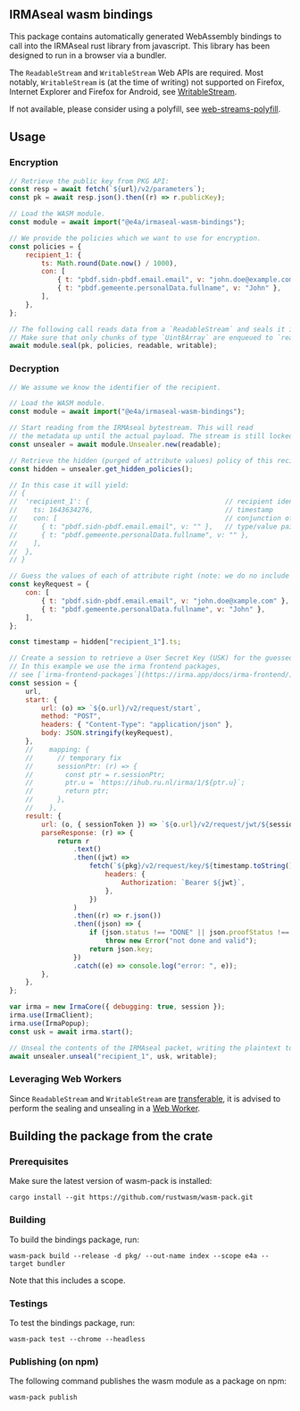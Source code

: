 ## IRMAseal wasm bindings

This package contains automatically generated WebAssembly bindings to call into
the IRMAseal rust library from javascript. This library has been designed to
run in a browser via a bundler.

The `ReadableStream` and `WritableStream` Web APIs are required. Most notably,
`WritableStream` is (at the time of writing) not supported on Firefox, Internet
Explorer and Firefox for Android, see
[WritableStream](https://developer.mozilla.org/en-US/docs/Web/API/WritableStream).

If not available, please consider using a polyfill, see
[web-streams-polyfill](https://www.npmjs.com/package/web-streams-polyfill).

## Usage

### Encryption

```javascript
// Retrieve the public key from PKG API:
const resp = await fetch(`${url}/v2/parameters`);
const pk = await resp.json().then((r) => r.publicKey);

// Load the WASM module.
const module = await import("@e4a/irmaseal-wasm-bindings");

// We provide the policies which we want to use for encryption.
const policies = {
	recipient_1: {
		ts: Math.round(Date.now() / 1000),
		con: [
			{ t: "pbdf.sidn-pbdf.email.email", v: "john.doe@example.com" },
			{ t: "pbdf.gemeente.personalData.fullname", v: "John" },
		],
	},
};

// The following call reads data from a `ReadableStream` and seals it into `WritableStream`.
// Make sure that only chunks of type `Uint8Array` are enqueued to `readable`.
await module.seal(pk, policies, readable, writable);
```

### Decryption

```javascript
// We assume we know the identifier of the recipient.

// Load the WASM module.
const module = await import("@e4a/irmaseal-wasm-bindings");

// Start reading from the IRMAseal bytestream. This will read
// the metadata up until the actual payload. The stream is still locked.
const unsealer = await module.Unsealer.new(readable);

// Retrieve the hidden (purged of attribute values) policy of this recipient.
const hidden = unsealer.get_hidden_policies();

// In this case it will yield:
// {
//  'recipient_1': {                                  // recipient identifier
//    ts: 1643634276,                                 // timestamp
//    con: [                                          // conjunction of attributes
//      { t: "pbdf.sidn-pbdf.email.email", v: "" },   // type/value pairs
//      { t: "pbdf.gemeente.personalData.fullname", v: "" },
//    ],
//  },
// }

// Guess the values of each of attribute right (note: we do no include the timestamp here).
const keyRequest = {
	con: [
		{ t: "pbdf.sidn-pbdf.email.email", v: "john.doe@xample.com" },
		{ t: "pbdf.gemeente.personalData.fullname", v: "John" },
	],
};

const timestamp = hidden["recipient_1"].ts;

// Create a session to retrieve a User Secret Key (USK) for the guessed identity.
// In this example we use the irma frontend packages,
// see [`irma-frontend-packages`](https://irma.app/docs/irma-frontend/).
const session = {
	url,
	start: {
		url: (o) => `${o.url}/v2/request/start`,
		method: "POST",
		headers: { "Content-Type": "application/json" },
		body: JSON.stringify(keyRequest),
	},
	//    mapping: {
	//      // temporary fix
	//      sessionPtr: (r) => {
	//        const ptr = r.sessionPtr;
	//        ptr.u = `https://ihub.ru.nl/irma/1/${ptr.u}`;
	//        return ptr;
	//      },
	//    },
	result: {
		url: (o, { sessionToken }) => `${o.url}/v2/request/jwt/${sessionToken}`,
		parseResponse: (r) => {
			return r
				.text()
				.then((jwt) =>
					fetch(`${pkg}/v2/request/key/${timestamp.toString()}`, {
						headers: {
							Authorization: `Bearer ${jwt}`,
						},
					})
				)
				.then((r) => r.json())
				.then((json) => {
					if (json.status !== "DONE" || json.proofStatus !== "VALID")
						throw new Error("not done and valid");
					return json.key;
				})
				.catch((e) => console.log("error: ", e));
		},
	},
};

var irma = new IrmaCore({ debugging: true, session });
irma.use(IrmaClient);
irma.use(IrmaPopup);
const usk = await irma.start();

// Unseal the contents of the IRMAseal packet, writing the plaintext to a `WritableStream`.
await unsealer.unseal("recipient_1", usk, writable);
```

### Leveraging Web Workers

Since `ReadableStream` and `WritableStream` are
[transferable](https://developer.mozilla.org/en-US/docs/Glossary/Transferable_objects),
it is advised to perform the sealing and unsealing in a [Web
Worker](https://developer.mozilla.org/en-US/docs/Web/API/Worker).

## Building the package from the crate

### Prerequisites

Make sure the latest version of wasm-pack is installed:

```
cargo install --git https://github.com/rustwasm/wasm-pack.git
```

### Building

To build the bindings package, run:

```
wasm-pack build --release -d pkg/ --out-name index --scope e4a --target bundler
```

Note that this includes a scope.

### Testings

To test the bindings package, run:

```
wasm-pack test --chrome --headless
```

### Publishing (on npm)

The following command publishes the wasm module as a package on npm:

```
wasm-pack publish
```
